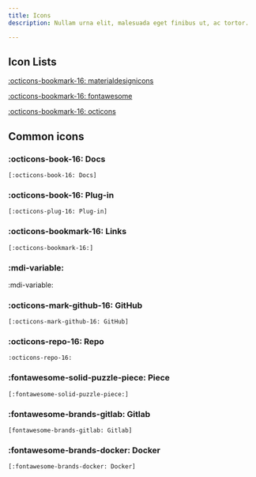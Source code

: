 ```yaml
---
title: Icons
description: Nullam urna elit, malesuada eget finibus ut, ac tortor.

---
```


## Icon Lists

[:octicons-bookmark-16:  materialdesignicons](https://cdn.materialdesignicons.com/5.3.45/)

[:octicons-bookmark-16: fontawesome](https://fontawesome.com/icons?d=gallery)

[:octicons-bookmark-16: octicons](https://primer.style/octicons/)

## Common icons

### :octicons-book-16: Docs

```
[:octicons-book-16: Docs]
```

### :octicons-book-16: Plug-in

```
[:octicons-plug-16: Plug-in]
```

### :octicons-bookmark-16: Links

```
[:octicons-bookmark-16:]
```

### :mdi-variable:

:mdi-variable:

### :octicons-mark-github-16: GitHub

```
[:octicons-mark-github-16: GitHub]
```

### :octicons-repo-16: Repo

```
:octicons-repo-16:
```

### :fontawesome-solid-puzzle-piece: Piece

```
[:fontawesome-solid-puzzle-piece:]
```

### :fontawesome-brands-gitlab: Gitlab

```
[fontawesome-brands-gitlab: Gitlab]
```

### :fontawesome-brands-docker: Docker

```
[:fontawesome-brands-docker: Docker]
```